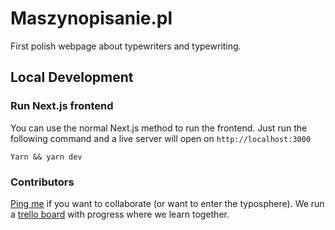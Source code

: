 # Maszynopisanie.pl

First polish webpage about typewriters and typewriting.

## Local Development

### Run Next.js frontend

You can use the normal Next.js method to run the frontend. Just run the following command and a live server will open on `http://localhost:3000`

```
Yarn && yarn dev
```

### Contributors

[Ping me][1] if you want to collaborate (or want to enter the typosphere). 
We run a [trello board][2] with progress where we learn together. 

[1]: https://www.maszynopisanie.pl/contact
[2]: https://trello.com/b/yHlUGUG6/coding
